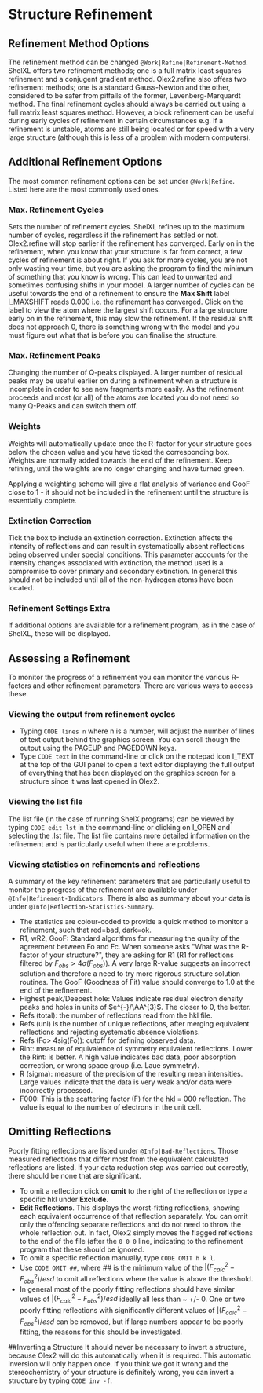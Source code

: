 # Structure Refinement

## Refinement Method Options
The refinement method can be changed `@Work|Refine|Refinement-Method`. ShelXL offers two refinement methods; one is a full matrix least squares refinement and a conjugent gradient method. Olex2.refine also offers two refinement methods; one is a standard Gauss-Newton and the other, considered to be safer from pitfalls of the former, Levenberg-Marquardt method.
The final refinement cycles should always be carried out using a full matrix least squares method. However, a block refinement can be useful during early cycles of refinement in certain circumstances e.g. if a refinement is unstable, atoms are still being located or for speed with a very large structure (although this is less of a problem with modern computers).

## Additional Refinement Options
The most common refinement options can be set under `@Work|Refine`. Listed here are the most commonly used ones.

### Max. Refinement Cycles
Sets the number of refinement cycles. ShelXL refines up to the maximum number of cycles, regardless if the refinement has settled or not. Olex2.refine will stop earlier if the refinement has converged.
Early on in the refinement, when you know that your structure is far from correct, a few cycles of refinement is about right. If you ask for more cycles, you are not only wasting your time, but you are asking the program to find the minimum of something that you know is wrong. This can lead to unwanted and sometimes confusing shifts in your model.
A larger number of cycles can be useful towards the end of a refinement to ensure the **Max Shift** label I_MAXSHIFT reads 0.000 i.e. the refinement has converged. Click on the label to view the atom where the largest shift occurs. For a large structure early on in the refinement, this may slow the refinement. If the residual shift does not approach 0, there is something wrong with the model and you must figure out what that is before you can finalise the structure.

### Max. Refinement Peaks
Changing the number of Q-peaks displayed. A larger number of residual peaks may be useful earlier on during a refinement when a structure is incomplete in order to see new fragments more easily. As the refinement proceeds and most (or all) of the atoms are located you do not need so many Q-Peaks and can switch them off.

### Weights
Weights will automatically update once the R-factor for your structure goes below the chosen value and you have ticked the corresponding box.
Weights are normally added towards the end of the refinement. Keep refining, until the weights are no longer changing and have turned green.

Applying a weighting scheme will give a flat analysis of variance and GooF close to 1 - it should not be included in the refinement until the structure is essentially complete.

### Extinction Correction
Tick the box to include an extinction correction.
Extinction affects the intensity of reflections and can result in systematically absent reflections being observed under special conditions. This parameter accounts for the intensity changes associated with extinction, the method used is a compromise to cover primary and secondary extinction. In general this should not be included until all of the non-hydrogen atoms have been located.

### Refinement Settings Extra
If additional options are available for a refinement program, as in the case of ShelXL, these will be displayed.

## Assessing a Refinement
To monitor the progress of a refinement you can monitor the various R-factors and other refinement parameters. There are various ways to access these.

### Viewing the output from refinement cycles

- Typing `CODE lines n` where n is a number, will adjust the number of lines of text output behind the graphics screen. You can scroll though the output using the PAGEUP and PAGEDOWN keys.
- Type `CODE text` in the command-line or click on the notepad icon I_TEXT at the top of the GUI panel to open a text editor displaying the full output of everything that has been displayed on the graphics screen for a structure since it was last opened in Olex2.

### Viewing the list file
The list file (in the case of running ShelX programs) can be viewed by typing `CODE edit lst` in the command-line or clicking on I_OPEN and selecting the .lst file. The list file contains more detailed information on the refinement and is particularly useful when there are problems.

### Viewing statistics on refinements and reflections
A summary of the key refinement parameters that are particularly useful to monitor the progress of the refinement are available under `@Info|Refinement-Indicators`. There is also as summary about your data is under `@Info|Reflection-Statistics-Summary`.

- The statistics are colour-coded to provide a quick method to monitor a refinement, such that red=bad, dark=ok. 
- R1, wR2, GooF: Standard algorithms for measuring the quality of the agreement between Fo and Fc. When someone asks "What was the R-factor of your structure?", they are asking for R1 (R1 for reflections filtered by $F_{obs} > 4\sigma(F_{obs})$). A very large R-value suggests an incorrect solution and therefore a need to try more rigorous structure solution routines. The GooF (Goodness of Fit) value should converge to 1.0 at the end of the refinement.
- Highest peak/Deepest hole: Values indicate residual electron density peaks and holes in units of $e^{-}/\AA^{3}$. The closer to 0, the better. 
- Refs (total): the number of reflections read from the hkl file.
- Refs (uni) is the number of unique reflections, after merging equivalent reflections and rejecting systematic absence violations. 
- Refs (Fo> 4sig(Fo)): cutoff for defining observed data.
- Rint: measure of equivalence of symmetry equivalent reflections. Lower the Rint: is better. A high value indicates bad data, poor absorption correction, or wrong space group (i.e. Laue symmetry).
- R (sigma): measure of the precision of the resulting mean intensities. Large values indicate that the data is very weak and/or data were incorrectly processed.
- F000: This is the scattering factor (F) for the hkl = 000 reflection. The value is equal to the number of electrons in the unit cell.

## Omitting Reflections
Poorly fitting reflections are listed under `@Info|Bad-Reflections`. Those measured reflections that differ most from the equivalent calculated reflections are listed. If your data reduction step was carried out correctly, there should be none that are significant.

- To omit a reflection click on **omit** to the right of the reflection or type a specific hkl under **Exclude**.
- **Edit Reflections**. This displays the worst-fitting reflections, showing each equivalent occurrence of that reflection separately. You can omit only the offending separate reflections and do not need to throw the whole reflection out. In fact, Olex2 simply moves the flagged reflections to the end of the file (after the `0 0 0` line, indicating to the refinement program that these should be ignored.
- To omit a specific reflection manually, type `CODE OMIT h k l`.
- Use `CODE OMIT ##`, where ## is the minimum value of the $|(F_{calc}^{2}-F_{obs}^{2})/esd$ to omit all reflections where the value is above the threshold.
- In general most of the poorly fitting reflections should have similar values of $|(F_{calc}^{2}-F_{obs}^{2})/esd$ ideally all less than ~ +/- 0. One or two poorly fitting reflections with significantly different values of $|(F_{calc}^{2}-F_{obs}^{2})/esd$ can be removed, but if large numbers appear to be poorly fitting, the reasons for this should be investigated.

##Inverting a Structure
It should never be necessary to invert a structure, because Olex2 will do this automatically when it is required. This automatic inversion will only happen once. If you think we got it wrong and the stereochemistry of your structure is definitely wrong, you can invert a structure by typing `CODE inv -f`.
